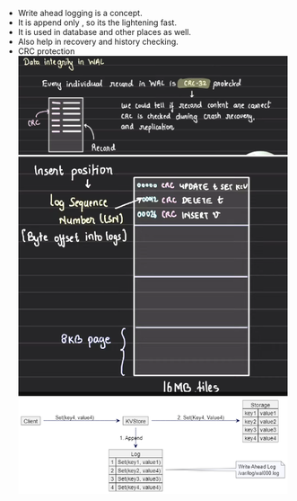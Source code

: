 - Write ahead logging is a concept.
- It is append only , so its the lightening fast.
- It is used in database and other places as well.
- Also help in recovery and history checking.
- CRC protection
![img.png](img.png)
![img_1.png](img_1.png)
![img_2.png](img_2.png)